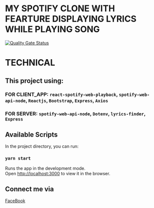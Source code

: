 # MY SPOTIFY CLONE WITH FEARTURE DISPLAYING LYRICS WHILE PLAYING SONG
[![Quality Gate Status](https://sonarcloud.io/api/project_badges/measure?project=RedKAa_my-spotify&metric=alert_status)](https://sonarcloud.io/dashboard?id=RedKAa_my-spotify)

# TECHNICAL
## This project using: 
### FOR CLIENT_APP: `react-spotify-web-playback`, `spotify-web-api-node`, `Reactjs`, `Bootstrap`, `Express`, `Axios`
### FOR SERVER: `spotify-web-api-node`, `Dotenv`, `lyrics-finder`, `Express`


## Available Scripts

In the project directory, you can run:

### `yarn start`

Runs the app in the development mode.\
Open [http://localhost:3000](http://localhost:3000) to view it in the browser.


## Connect me via
[FaceBook](https://facebook.com/nth777)



